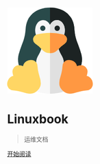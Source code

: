 <!-- _coverpage.md -->

![logo](/logo/1.png)

# <strong>Linuxbook</strong> <small></small>

> 运维文档

<!-- [github](https://github.com/) -->
<!-- [Blog](https://www.cnblogs.com/yzh99/) -->
[开始阅读](/README.md)

